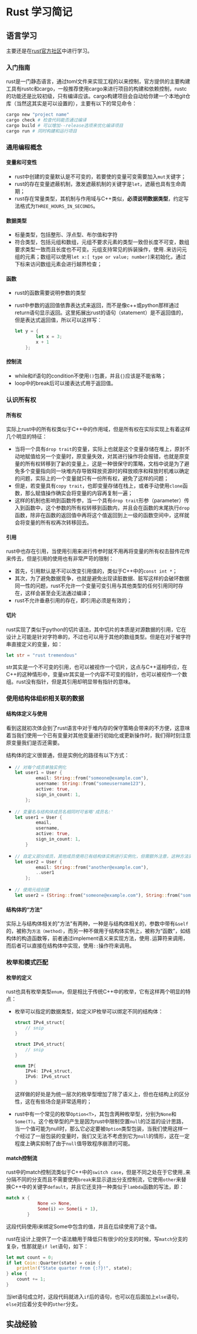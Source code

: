 # Rust 学习简记

## 语言学习

主要还是在[rust官方社区](https://rustwiki.org/)中进行学习。

### 入门指南

rust是一门静态语言，通过toml文件来实现工程的以来控制，官方提供的主要构建工具有rustc和cargo，一般推荐使用cargo来进行项目的构建和依赖控制，rustc的功能还是比较初级，只有编译应该。cargo构建项目会自动给你建一个本地git仓库（当然这其实是可以设置的），主要有以下的常见命令：

```bash
cargo new "project name"
cargo check # 检查代码能否通过编译
cargo build # 可以增加--release选项来优化编译项目
cargo run # 同时构建和运行项目
```

### 通用编程概念

#### 变量和可变性

- rust中创建的变量默认是不可变的，若要使的变量可变需要加入`mut`关键字；
- rust的存在变量遮蔽机制，激发遮蔽机制的关键字是`let`，遮蔽也具有生命周期；
- rust存在常量类型，其机制与作用域与C++类似，**必须说明数据类型**，约定写法格式为`THREE_HOURS_IN_SECONDS`。

#### 数据类型

- 标量类型，包括整形、浮点型、布尔值和字符
- 符合类型，包括元组和数组，元组不要求元素的类型一致但长度不可变，数组要求类型一致而且长度也不可变。元组支持常见的拆装操作，使用`.`来访问元组的元素；数组可以使用`let x:[ type or value; number]`来初始化，通过下标来访问数组元素会进行越界检查；

#### 函数

- rust的函数需要说明参数的类型

- rust中参数的返回值依靠表达式来返回，而不是像c++或python那样通过return语句显示返回。这里拓展出rust的语句（statement）是不返回值的，但是表达式返回值，所以可以这样写：

  ```rust
  let y = {
          let x = 3;
          x + 1
      };
  ```

#### 控制流

- while和if语句的condition不使用`()`包裹，并且`{}`应该是不能省略；
- loop中的break后可以接表达式用于返回值。

### 认识所有权

#### 所有权

实际上rust中的所有权类似于C++中的作用域，但是所有权在实际实现上有着这样几个明显的特征：

- 当将一个具有`drop trait`的变量，实际上也就是这个变量存储在堆上，原封不动地赋值给另一个变量时，原变量失效，对其进行操作将会报错，也就是原变量的所有权转移到了新的变量上，这是一种很保守的策略，文档中说是为了避免多个变量指向同一块堆内存导致释放资源时的释放顺序和释放时机难以确定的问题，实际上的一个变量就只有一份所有权，避免了这样的问题；
- 但是，若变量具有`copy trait`，也即变量存储在栈上，或者手动使用`clone`函数，那么赋值操作确实会将变量的内容再复制一遍；
- 这样的机制也影响到函数传参，当一个具有`drop trait`形参（parameter）传入到函数中，这个参数的所有权转移到函数内，并且会在函数的末尾执行`drop`函数，除非在函数的返回值中再将这个值返回到上一级的函数空间中，这样就会将变量的所有权再次转移回去。

#### 引用

rust中也存在引用，当使用引用来进行传参时就不用再将变量的所有权击鼓传花传来传去，但是引用的使用也有非常严苛的限制：

- 首先，引用默认是不可以改变引用值的，类似于C++中的`const int *`；
- 其次，为了避免数据竞争，也就是避免出现读脏数据、脏写这样的会破环数据同一性的问题，rust不允许一个变量可变引用与其他类型的任何引用同时存在，这样会甚至会无法通过编译；
- rust不允许垂悬引用的存在，即引用必须是有效的；

#### 切片

rust实现了类似于python的切片语法，其中切片的本质是对源数据的引用，它在设计上可能是针对字符串的，不过也可以用于其他的数组类型。但是在对于被字符串直接定义的变量，如：

```rust
let str = "rust tremendous"
```

str其实是一个不可变的引用，也可以被视作一个切片，这点与C++遥相呼应，在C++的这种情形中，变量str其实是一个内容不可变的指针，也可以被视作一个数组。rust没有指针，但是其引用却明显带有指针的意味。



### 使用结构体组织相关联的数据

####   结构体定义与使用

看到这就初次体会到了rust语言中对于堆内存的保守策略会带来的不方便，这意味着当我们使用一个已有变量对其他变量进行初始化或更新操作时，我们得时刻注意原变量我们是否还需要。

结构体的定义很普通，但是实例化的路径有以下方式：

- ```rust
  // 对每个成员单独实例化
  let user1 = User {
          email: String::from("someone@example.com"),
          username: String::from("someusername123"),
          active: true,
          sign_in_count: 1,
      };
  ```

- ```rust
  // 变量名与结构体成员名相同时可省略'成员名:'
  let user1 = User {
          email,
          username,
          active: true,
          sign_in_count: 1,
      }
  ```

  

- ```rust
  // 自定义部分成员，其他成员使用已有结构体实例进行实例化，但需额外注意，这种方法实际上也是相当于将user2中的成员变量赋值给user1中的成员，所有权的变化也符合之前所讨论的规律
  let user2 = User {
          email: String::from("another@example.com"),
          ..user1
      };
  ```

- ```rust
  // 使用元组创建
  let user2 = (String::from("someone@example.com"), String::from("someusername123"), true, 1)
  ```

#### 结构体的“方法”

  实际上与结构体相关的"方法"有两种，一种是与结构体相关的，参数中带有`&self`的，被称为`方法（method）`，而另一种不做用于结构体实例上，被称为“函数”，如结构体的构造函数等，前者通过implement语义来实现方法，使用`.`运算符来调用，而后者可以直接在结构体中实现，使用`::`操作符来调用。

 

### 枚举和模式匹配

#### 枚举的定义

rust也具有枚举类型`enum`，但是相比于传统C++中的枚举，它有这样两个明显的特点：

- 枚举可以指定的数据类型，如定义IP枚举可以绑定不同的结构体：

  ```rust
  struct IPv4_struct{
      // snip
  }
  
  struct IPv6_struct{
      // snip
  }
  
  enum IP{
      IPv4: IPv4_struct,
      IPv6: IPv6_struct
  }
  ```

  这样做的好处是为统一层次的枚举型增加了除了语义上，但也在结构上的区分性，这在有些场合是非常适用的；

- rust中有一个常见的枚举`Option<T>`，其包含两种枚举型，分别为`None`和`Some(T)`。这个枚举型的产生是因为rust中限制空置`null`的泛滥的设计思路，当一个值可能为null时，那么它必定要被`Option`类型包装，当我们使用这样一个经过了一层包装的变量时，我们又无法不考虑到它为`null`的情形，这在一定程度上确实抑制了由于`null`值导致程序崩溃的可能。

#### match控制流

rust中的match控制流类似于C++中的`switch case`，但是不同之处在于它使用`,`来分隔不同的分支而且不需要使用`break`来显示退出分支控制流，它使用`other`来替换C++中的关键字`default`，并且它还支持一种类似于`lambda`函数的写法，即：

```rust
match x {
            None => None,
            Some(i) => Some(i + 1),
        }
```

这段代码使用i来绑定Some中包含的值，并且在后续使用了这个值。

rust在设计上提供了一个语法糖用于降低只有很少的分支的时候，写`match`分支的复杂，性那就是`if let`语句，如下：

```rust
let mut count = 0;
if let Coin::Quarter(state) = coin {
    println!("State quarter from {:?}!", state);
} else {
    count += 1;
}
```

当let语句成立时，这段代码就进入`if`后的语句，也可以在后面加上`else`语句，`else`对应着分支中的`other`分支。

## 实战经验

